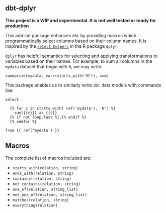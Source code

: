 ## dbt-dplyr

**This project is a WIP and experimental. It is not well tested or ready for production**

This add-on package enhances `dbt` by providing macros which programmatically select columns
based on their column names. It is inspired by the 
[`select helpers`](https://tidyselect.r-lib.org/reference/select_helpers.html) in the R package `dplyr`.

`dplyr` has helpful semantics for selecting and applying transformations to variables based on their names.
For example, to sum all columns in the `mydata` dataset that begin with `N`, we may write:

```
summarize(mydata, vars(starts_with('N')), sum)
```

This package enables us to similarly write `dbt` data models with commands like:

```
select

  {% for c in starts_with( ref('mydata'), 'N') %}
    sum({{c}}) as {{c}}
  {% if not loop.last %},{% endif %} 
  {% endfor %}

from {{ ref('mydata') }}
```

## Macros

The complete list of macros included are:

- `starts_with(relation, string)`
- `ends_with(relation, string)`
- `contains(relation, string)`
- `not_contains(relation, string)`
- `one_of(relation, string_list)`
- `not_one_of(relation, string_list)`
- `matches(relation, string)`
- `everything(relation)`
